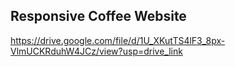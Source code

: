 ## Responsive Coffee Website

https://drive.google.com/file/d/1U_XKutTS4lF3_8px-VlmUCKRduhW4JCz/view?usp=drive_link
